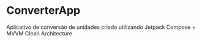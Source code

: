 # ConverterApp
Aplicativo de conversão de unidades criado utilizando Jetpack Compose + MVVM Clean Architecture
